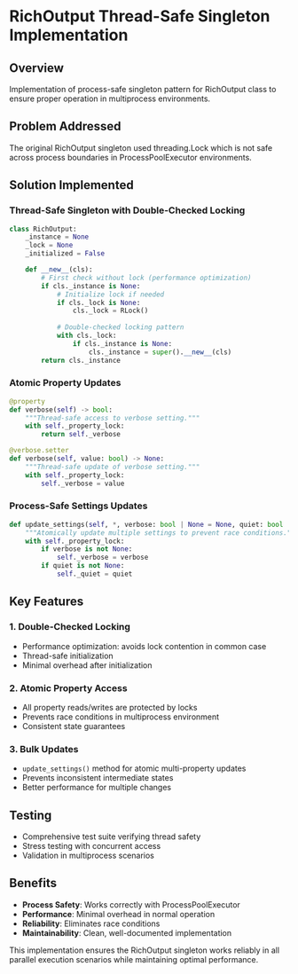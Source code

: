 # RichOutput Thread-Safe Singleton Implementation

## Overview
Implementation of process-safe singleton pattern for RichOutput class to ensure proper operation in multiprocess environments.

## Problem Addressed
The original RichOutput singleton used threading.Lock which is not safe across process boundaries in ProcessPoolExecutor environments.

## Solution Implemented

### Thread-Safe Singleton with Double-Checked Locking
```python
class RichOutput:
    _instance = None
    _lock = None
    _initialized = False

    def __new__(cls):
        # First check without lock (performance optimization)
        if cls._instance is None:
            # Initialize lock if needed
            if cls._lock is None:
                cls._lock = RLock()
            
            # Double-checked locking pattern
            with cls._lock:
                if cls._instance is None:
                    cls._instance = super().__new__(cls)
        return cls._instance
```

### Atomic Property Updates
```python
@property
def verbose(self) -> bool:
    """Thread-safe access to verbose setting."""
    with self._property_lock:
        return self._verbose

@verbose.setter
def verbose(self, value: bool) -> None:
    """Thread-safe update of verbose setting."""
    with self._property_lock:
        self._verbose = value
```

### Process-Safe Settings Updates
```python
def update_settings(self, *, verbose: bool | None = None, quiet: bool | None = None) -> None:
    """Atomically update multiple settings to prevent race conditions."""
    with self._property_lock:
        if verbose is not None:
            self._verbose = verbose
        if quiet is not None:
            self._quiet = quiet
```

## Key Features

### 1. Double-Checked Locking
- Performance optimization: avoids lock contention in common case
- Thread-safe initialization
- Minimal overhead after initialization

### 2. Atomic Property Access
- All property reads/writes are protected by locks
- Prevents race conditions in multiprocess environment
- Consistent state guarantees

### 3. Bulk Updates
- `update_settings()` method for atomic multi-property updates
- Prevents inconsistent intermediate states
- Better performance for multiple changes

## Testing
- Comprehensive test suite verifying thread safety
- Stress testing with concurrent access
- Validation in multiprocess scenarios

## Benefits
- **Process Safety**: Works correctly with ProcessPoolExecutor
- **Performance**: Minimal overhead in normal operation
- **Reliability**: Eliminates race conditions
- **Maintainability**: Clean, well-documented implementation

This implementation ensures the RichOutput singleton works reliably in all parallel execution scenarios while maintaining optimal performance.
